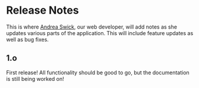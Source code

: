 # Release Notes

This is where [Andrea Swick](mailto:andreamswick@gmail.com), our web developer, will add notes as she updates various parts of the application. This will include feature updates as well as bug fixes.

## 1.o

First release! All functionality should be good to go, but the documentation is still being worked on!